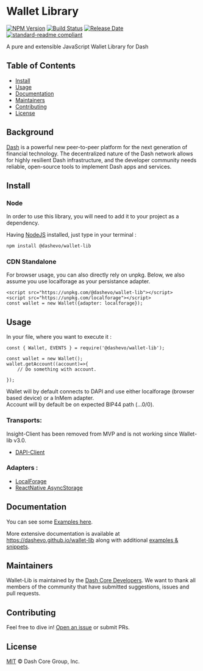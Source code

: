 # Wallet Library

[![NPM Version](https://img.shields.io/npm/v/@dashevo/wallet-lib)](https://www.npmjs.com/package/@dashevo/wallet-lib)
[![Build Status](https://travis-ci.com/dashevo/wallet-lib.svg?branch=master)](https://travis-ci.com/dashevo/wallet-lib)
[![Release Date](https://img.shields.io/github/release-date/dashevo/wallet-lib)](https://github.com/dashevo/wallet-lib/releases/latest)
[![standard-readme compliant](https://img.shields.io/badge/readme%20style-standard-brightgreen)](https://github.com/RichardLitt/standard-readme)

A pure and extensible JavaScript Wallet Library for Dash

## Table of Contents
- [Install](#install)
- [Usage](#usage)
- [Documentation](#documentation)
- [Maintainers](#maintainers)
- [Contributing](#contributing)
- [License](#license)


## Background

[Dash](https://www.dash.org) is a powerful new peer-to-peer platform for the next generation of financial technology. The decentralized nature of the Dash network allows for highly resilient Dash infrastructure, and the developer community needs reliable, open-source tools to implement Dash apps and services.

## Install

### Node

In order to use this library, you will need to add it to your project as a dependency.

Having [NodeJS](https://nodejs.org/) installed, just type in your terminal : 

```sh
npm install @dashevo/wallet-lib
```

### CDN Standalone

For browser usage, you can also directly rely on unpkg. Below, we also assume you use localforage as your persistance adapter.

```
<script src="https://unpkg.com/@dashevo/wallet-lib"></script>
<script src="https://unpkg.com/localforage"></script>
const wallet = new Wallet({adapter: localforage});
```

## Usage

In your file, where you want to execute it :

```
const { Wallet, EVENTS } = require('@dashevo/wallet-lib');

const wallet = new Wallet();
wallet.getAccount((account)=>{
    // Do something with account.

});
```

Wallet will by default connects to DAPI and use either localforage (browser based device) or a InMem adapter.  
Account will by default be on expected BIP44 path (...0/0).

### Transports:

Insight-Client has been removed from MVP and is not working since Wallet-lib v3.0.

- [DAPI-Client](https://github.com/dashevo/dapi-client)

### Adapters :

- [LocalForage](https://github.com/localForage/localForage)
- [ReactNative AsyncStorage](https://facebook.github.io/react-native/docs/asyncstorage)

## Documentation

You can see some [Examples here](/docs/usage/examples.md).

More extensive documentation is available at https://dashevo.github.io/wallet-lib along with additional [examples & snippets](https://dashevo.github.io/wallet-lib/#/usage/examples).

## Maintainers

Wallet-Lib is maintained by the [Dash Core Developers](https://www.github.com/dashevo).
We want to thank all members of the community that have submitted suggestions, issues and pull requests.

## Contributing

Feel free to dive in! [Open an issue](https://github.com/dashevo/wallet-lib/issues/new/choose) or submit PRs.

## License

[MIT](LICENSE) &copy; Dash Core Group, Inc.
